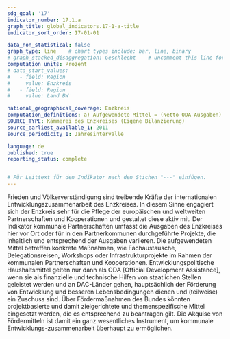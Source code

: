 ```yaml
---
sdg_goal: '17'
indicator_number: 17.1.a
graph_title: global_indicators.17-1-a-title 
indicator_sort_order: 17-01-01

data_non_statistical: false
graph_type: line    # chart types include: bar, line, binary
# graph_stacked_disaggregation: Geschlecht    # uncomment this line for stacked bars. eplace "Geschlecht" with the field of aggregation.
computation_units: Prozent
# data_start_values:
#   - field: Region
#     value: Enzkreis
#   - field: Region
#     value: Land BW

national_geographical_coverage: Enzkreis
computation_definitions: a) Aufgewendete Mittel = (Netto ODA-Ausgaben) / (Ordentliche Aufwendungen des Kreises) * 100 <br> b) Anteil Fördermittel = (Anteil akquirierter Fördermittel zum Einsatz in der kommunalen Entwicklungszusammenarbeit)/ (Anteil ODA-Ausgaben) * 100
SOURCE_TYPE: Kämmerei des Enzkreises (Eigene Bilanzierung)
source_earliest_available_1: 2011
source_periodicity_1: Jahresintervalle

language: de
published: true
reporting_status: complete


# Für Leittext für den Indikator nach den Stichen "---" einfügen.
---
```


Frieden und Völkerverständigung sind treibende Kräfte der internationalen Entwicklungszusammenarbeit des Enzkreises. In diesem Sinne engagiert sich der Enzkreis sehr für die Pflege der europäischen und weltweiten Partnerschaften und Kooperationen und gestaltet diese aktiv mit.
Der Indikator kommunale Partnerschaften umfasst die Ausgaben des Enzkreises hier vor Ort oder für in den Partnerkommunen durchgeführte Projekte, die inhaltlich und entsprechend der Ausgaben variieren. Die aufgewendeten Mittel betreffen konkrete Maßnahmen, wie Fachaustausche, Delegationsreisen, Workshops oder Infrastrukturprojekte im Rahmen der kommunalen Partnerschaften und Kooperationen.
Entwicklungspolitische Haushaltsmittel gelten nur dann als ODA [Official Development Assistance], wenn sie als finanzielle und technische Hilfen von staatlichen Stellen geleistet werden und an DAC-Länder gehen, hauptsächlich der Förderung von Entwicklung und besseren Lebensbedingungen dienen und (teilweise) ein Zuschuss sind.
Über Fördermaßnahmen des Bundes könnten projektbasierte und damit zielgerichtete und themenspezifische Mittel eingesetzt werden, die es entsprechend zu beantragen gilt. Die Akquise von Fördermitteln ist damit ein ganz wesentliches Instrument, um kommunale Entwicklungs-zusammenarbeit überhaupt zu ermöglichen.